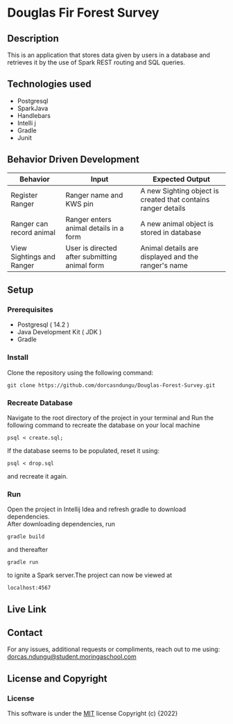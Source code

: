 #  Douglas Fir Forest Survey

## Description
This is an application that stores data given by users in a database and retrieves it by the use of Spark REST routing and SQL queries.
## Technologies used
- Postgresql
- SparkJava
- Handlebars
- Intelli j
- Gradle
- Junit

## Behavior Driven Development



| Behavior                   | Input                                                                   | Expected Output                                                                                           |
|----------------------------|-------------------------------------------------------------------------|-----------------------------------------------------------------------------------------------------------|
| Register Ranger            | Ranger name and KWS pin                                                 | A new Sighting object is created that contains ranger details                                                 |
|  Ranger can record animal  |      Ranger enters animal details in a form                             | A new animal object is stored in database                                             |
| View Sightings and Ranger  | User is directed after submitting animal form                           | Animal details are displayed and the ranger's name                                             |


## Setup
### Prerequisites
- Postgresql ( 14.2 )
- Java Development Kit ( JDK )
- Gradle

### Install

Clone the repository using the following command:
```
git clone https://github.com/dorcasndungu/Douglas-Forest-Survey.git
```

### Recreate Database
Navigate to the root directory of the project in your terminal and Run the following command to recreate the database on your local machine
```
psql < create.sql;
```
If the database seems to be populated, reset it using:
```
psql < drop.sql
```
and recreate it again.


### Run
Open the project in Intellij Idea and refresh gradle to download dependencies.  
After downloading dependencies, run
```
gradle build
```  
and thereafter
```
gradle run
```
to ignite a Spark server.The project can now be viewed at
```
localhost:4567
```

## Live Link


## Contact
For any issues, additional requests or compliments, reach out to me using:
dorcas.ndungu@student.moringaschool.com



## License and Copyright

### License
This software is under the [MIT](LICENSE) license
Copyright (c) {2022} 